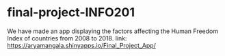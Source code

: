 # final-project-INFO201
We have made an app displaying the factors affecting the Human Freedom Index of countries from 2008 to 2018. 
link: https://aryamangala.shinyapps.io/Final_Project_App/

